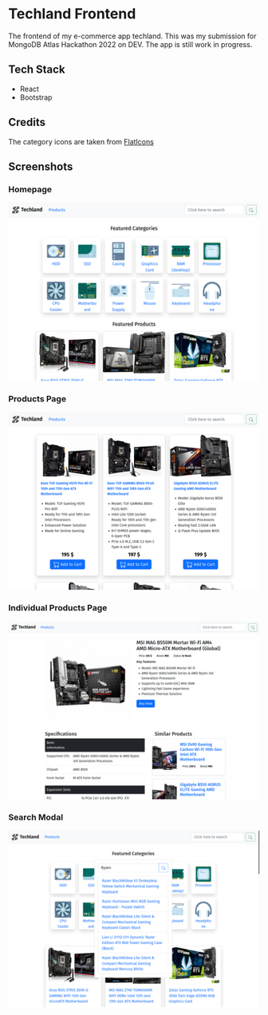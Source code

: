 # Techland Frontend

The frontend of my e-commerce app techland. This was my submission for
MongoDB Atlas Hackathon 2022 on DEV. The app is still work in progress.

## Tech Stack

- React
- Bootstrap

## Credits

The category icons are taken from
[FlatIcons](https://www.flaticon.com/authors/juicy-fish)

## Screenshots

### Homepage

![Homepage](./docs/homepage.png)

### Products Page

![Products Page](./docs/products_page.png)

### Individual Products Page

![Individual Products Page](./docs/individual_product_page.png)

### Search Modal

![Search Modal](./docs/search_modal.png)
